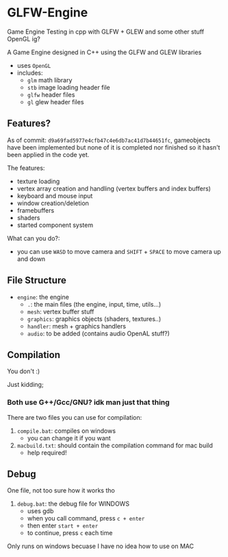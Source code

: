 # GLFW-Engine

Game Engine Testing in cpp with GLFW + GLEW and some other stuff OpenGL ig?

A Game Engine designed in C++ using the GLFW and GLEW libraries

- uses `OpenGL`
- includes:
  - `glm` math library
  - `stb` image loading header file
  - `glfw` header files
  - `gl` glew header files

## Features?

As of commit: `d9a69fad5977e4cfb47c4e6db7ac41d7b44651fc`, gameobjects have been implemented but none of it is completed nor finished so it hasn't been applied in the code yet.

The features:

- texture loading
- vertex array creation and handling (vertex buffers and index buffers)
- keyboard and mouse input
- window creation/deletion
- framebuffers
- shaders
- started component system

What can you do?:

- you can use `WASD` to move camera and `SHIFT` + `SPACE` to move camera up and down

## File Structure

- `engine`: the engine
  - `.`: the main files (the engine, input, time, utils...)
  - `mesh`: vertex buffer stuff
  - `graphics`: graphics objects (shaders, textures..)
  - `handler`: mesh + graphics handlers
  - `audio`: to be added (contains audio OpenAL stuff?)

## Compilation

You don't :)

Just kidding;

### Both use G++/Gcc/GNU? idk man just that thing

There are two files you can use for compilation:

1. `compile.bat`: compiles on windows
   - you can change it if you want
2. `macbuild.txt`: should contain the compilation command for mac build
   - help required!

## Debug

One file, not too sure how it works tho

1. `debug.bat`: the debug file for WINDOWS
   - uses gdb
   - when you call command, press `c + enter`
   - then enter `start + enter`
   - to continue, press `c` each time

Only runs on windows becuase I have no idea how to use on MAC
